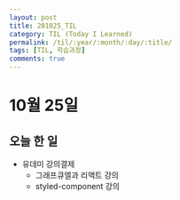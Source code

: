 ```yaml
---
layout: post
title: 201025_TIL
category: TIL (Today I Learned)
permalink: /til/:year/:month/:day/:title/
tags: [TIL, 학습과정]
comments: true
---
```


# 10월 25일

## 오늘 한 일

- 유데미 강의결제
  - 그래프큐엘과 리액트 강의
  - styled-component 강의
<br/><br/>
